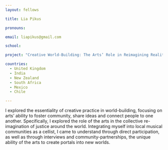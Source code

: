 ```yaml
---
layout: fellows

title: Lia Pikus

pronouns: 

email: liapikus@gmail.com

school: 

project: "Creative World-Building: The Arts’ Role in Reimagining Realities"

countries:
  - United Kingdom
  - India
  - New Zealand
  - South Africa
  - Mexico
  - Chile

---
```


I explored the essentiality of creative practice in world-building, focusing on arts’ ability to foster community, share ideas and connect people to one another. Specifically, I explored the role of the arts in the collective re-imagination of justice around the world. Integrating myself into local musical communities as a cellist, I came to understand through direct participation, as well as through interviews and community-partnerships, the unique ability of the arts to create portals into new worlds.